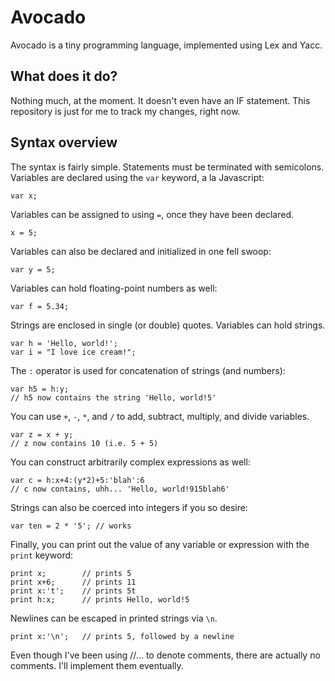 Avocado
=======

Avocado is a tiny programming language, implemented using Lex and Yacc.

What does it do?
----------------

Nothing much, at the moment. It doesn't even have an IF statement. This repository is just for me to track my changes, right now.

Syntax overview
---------------

The syntax is fairly simple.
Statements must be terminated with semicolons.
Variables are declared using the `var` keyword, a la Javascript:
````
var x;
````
Variables can be assigned to using `=`, once they have been declared.
````
x = 5;
````
Variables can also be declared and initialized in one fell swoop:
````
var y = 5;
````
Variables can hold floating-point numbers as well:
````
var f = 5.34;
````
Strings are enclosed in single (or double) quotes. Variables can hold strings.
````
var h = 'Hello, world!';
var i = "I love ice cream!";
````
The `:` operator is used for concatenation of strings (and numbers):
````
var h5 = h:y;
// h5 now contains the string 'Hello, world!5'
````
You can use `+`, `-`, `*`, and `/` to add, subtract, multiply, and divide variables.
````
var z = x + y;
// z now contains 10 (i.e. 5 + 5)
````
You can construct arbitrarily complex expressions as well:
````
var c = h:x+4:(y*2)+5:'blah':6
// c now contains, uhh... 'Hello, world!915blah6'
````
Strings can also be coerced into integers if you so desire:
````
var ten = 2 * '5'; // works
````
Finally, you can print out the value of any variable or expression with the `print` keyword:
````
print x;        // prints 5
print x+6;      // prints 11
print x:'t';    // prints 5t
print h:x;      // prints Hello, world!5
````
Newlines can be escaped in printed strings via `\n`.
````
print x:'\n';   // prints 5, followed by a newline
````
Even though I've been using //... to denote comments, there are actually no comments. I'll implement them eventually.
